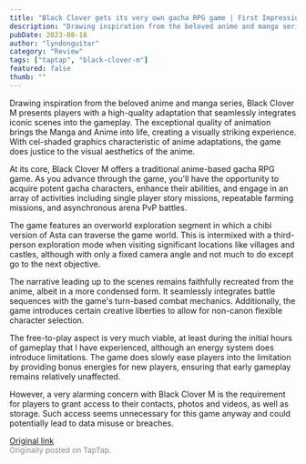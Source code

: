 ```yaml
---
title: "Black Clover gets its very own gacha RPG game | First Impressions - Black Clover M"
description: "Drawing inspiration from the beloved anime and manga series, Black Clover M presents players with a high-quality adaptation that seamlessly integrates iconic scenes into the gameplay. The exceptional quality of animation brings the Manga and Anime into life, creating a visually striking experience. With cel-shaded graphics characteristic of anime adaptations, the game does justice to the visual aesthetics of the anime."
pubDate: 2023-08-18
author: "lyndonguitar"
category: "Review"
tags: ["taptap", "black-clover-m"]
featured: false
thumb: ""
---
```


Drawing inspiration from the beloved anime and manga series, Black Clover M presents players with a high-quality adaptation that seamlessly integrates iconic scenes into the gameplay. The exceptional quality of animation brings the Manga and Anime into life, creating a visually striking experience. With cel-shaded graphics characteristic of anime adaptations, the game does justice to the visual aesthetics of the anime.

At its core, Black Clover M offers a traditional anime-based gacha RPG game. As you advance through the game, you'll have the opportunity to acquire potent gacha characters, enhance their abilities, and engage in an array of activities including single player story missions, repeatable farming missions, and asynchronous arena PvP battles.

The game features an overworld exploration segment in which a chibi version of Asta can traverse the game world. This is intermixed with a third-person exploration mode when visiting significant locations like villages and castles, although with only a fixed camera angle and not much to do except go to the next objective.

The narrative leading up to the scenes remains faithfully recreated from the anime, albeit in a more condensed form. It seamlessly integrates battle sequences with the game's turn-based combat mechanics. Additionally, the game introduces certain creative liberties to allow for non-canon flexible character selection.

The free-to-play aspect is very much viable, at least during the initial hours of gameplay that I have experienced, although an energy system does introduce limitations. The game does slowly ease players into the limitation by providing bonus energies for new players, ensuring that early gameplay remains relatively unaffected.

However, a very alarming concern with Black Clover M is the requirement for players to grant access to their contacts, photos and videos, as well as storage. Such access seems unnecessary for this game anyway and could potentially lead to data misuse or breaches.

[Original link](https://www.taptap.io/post/6155333)<br><span style="font-size: 0.95em; color: #888;">Originally posted on TapTap.</span>
